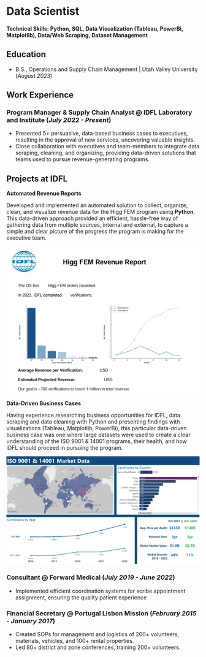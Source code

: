 # Data Scientist

#### Technical Skills: Python, SQL, Data Visualization (Tableau, PowerBi, Matplotlib), Data/Web Scraping, Dataset Management

## Education
- B.S., Operations and Supply Chain Management | Utah Valley University (_August 2023_)

## Work Experience
### Program Manager & Supply Chain Analyst @ IDFL Laboratory and Institute (_July 2022 - Present_)
- Presented 5+ persuasive, data-based business cases to executives, resulting in the approval of new services, uncovering valuable insights.
- Close collaboration with executives and team-members to integrate data scraping, cleaning, and organizing, providing data-driven solutions that teams used to pursue revenue-generating programs.


## Projects at IDFL

**Automated Revenue Reports**

Developed and implemented an automated solution to collect, organize, clean, and visualize revenue data for the Higg FEM program using **Python**. This data-driven approach provided an efficient, hassle-free way of gathering data from multiple sources, internal and external, to capture a simple and clear picture of the progress the program is making for the executive team.

![Example Revenue Report](/assets/revenue_report_ss.jpg)

**Data-Driven Business Cases**

Having experience researching business opportunities for IDFL, data scraping and data cleaning with Python and presenting findings with visualizations (Tableau, Matplotlib, PowerBi), this particular data-driven business case was one where large datasets were used to create a clear understanding of the ISO 9001 & 14001 programs, their health, and how IDFL should proceed in pursuing the program.

![Example Revenue Report](/assets/ISO_17021_filter_review.png)

### Consultant @ Forward Medical (_July 2019 - June 2022_)
- Implemented efficient coordination systems for scribe appointment assignment, ensuring the quality patient experience

### Financial Secretary @ Portugal Lisbon Mission (_February 2015 - January 2017_)
- Created SOPs for management and logistics of 200+ volunteers, materials, vehicles, and 100+ rental properties.
- Led 80+ district and zone conferences, training 200+ volunteers.
